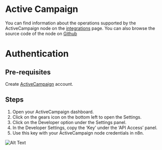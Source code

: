 # Active Campaign
You can find information about the operations supported by the ActiveCampaign node on the [integrations](https://n8n.io/integrations/n8n-nodes-base.activeCampaign) page. You can also browse the source code of the node on [Github](https://github.com/n8n-io/n8n/tree/master/packages/nodes-base/nodes/ActiveCampaign)

# Authentication

## Pre-requisites

Create [ActiveCampaign](https://www.activecampaign.com/) account.

## Steps

1. Open your ActiveCampaign dashboard.
2. Click on the gears icon on the bottom left to open the Settings.
3. Click on the Developer option under the Settings panel. 
4. In the Developer Settings, copy the ‘Key’ under the ‘API Access’ panel.
5. Use this key with your ActiveCampaign node credentials in n8n.


![Alt Text](https://i.imgur.com/ZqVMCqX.gif) 


